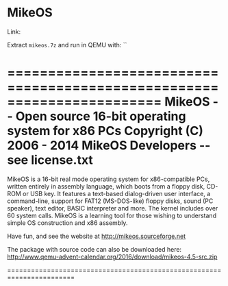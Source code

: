 # MikeOS

Link:

Extract `mikeos.7z` and run in QEMU with: ``

=======================================================================
 MikeOS -- Open source 16-bit operating system for x86 PCs
 Copyright (C) 2006 - 2014 MikeOS Developers -- see license.txt
=======================================================================

MikeOS is a 16-bit real mode operating system for x86-compatible PCs, 
written entirely in assembly language, which boots from a floppy disk,
CD-ROM or USB key. It features a text-based dialog-driven user
interface, a command-line, support for FAT12 (MS-DOS-like) floppy
disks, sound (PC speaker), text editor, BASIC interpreter and more.
The kernel includes over 60 system calls. MikeOS is a learning tool for
those wishing to understand simple OS construction and x86 assembly.

Have fun, and see the website at http://mikeos.sourceforge.net

The package with source code can also be downloaded here:
 http://www.qemu-advent-calendar.org/2016/download/mikeos-4.5-src.zip

=======================================================================
